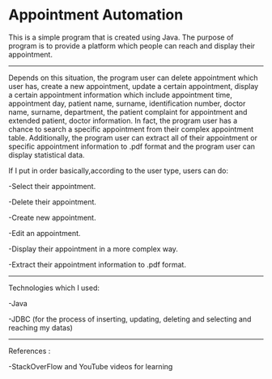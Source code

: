 # Appointment Automation

This is a simple program that is created using Java. The
purpose of program is to provide a platform which people can
reach and display their appointment.

---

Depends on this situation, the program user can delete
appointment which user has, create a new appointment, update a
certain appointment, display a certain appointment information
which include appointment time, appointment day, patient name,
surname, identification number, doctor name, surname,
department, the patient complaint for appointment and extended
patient, doctor information. In fact, the program user has a
chance to search a specific appointment from their complex
appointment table. Additionally, the program user can extract
all of their appointment or specific appointment information
to .pdf format and the program user can display statistical
data.

If I put in order basically,according to the user type, users can do:

-Select their appointment.

-Delete their appointment.

-Create new appointment.

-Edit an appointment.

-Display their appointment in a more complex way.

-Extract their appointment information to .pdf format.

---

Technologies which I used:

-Java

-JDBC (for the process of inserting, updating, deleting and selecting and reaching my datas)

---
References : 

-StackOverFlow and YouTube videos for learning
